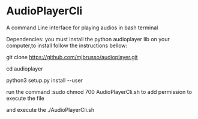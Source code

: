 # AudioPlayerCli
A command Line interface for playing audios in bash terminal

Dependencies: you must install the python audioplayer lib on your computer,to install follow the instructions bellow:

git clone https://github.com/mjbrusso/audioplayer.git

cd audioplayer

python3 setup.py install --user

run the command :sudo chmod 700 AudioPlayerCli.sh to add permission to execute the file

and execute the ./AudioPlayerCli.sh
